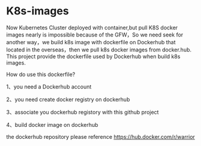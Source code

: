 # K8s-images

Now Kubernetes Cluster deployed with container,but pull K8S docker images nearly is impossible because of the GFW，So we need seek for another way，we build k8s image with dockerfile on Dockerhub that located in the overseas，then we pull k8s docker images from docker.hub.
This project provide the dockerfile used by Dockerhub when build k8s images. 

How do use this dockerfile? 

1、you need a Dockerhub account 

2、you need create docker registry on dockerhub 

3、associate you dockerhub registory with this github project 

4、build docker image on dockerhub 


the dockerhub repository please reference https://hub.docker.com/r/warrior

